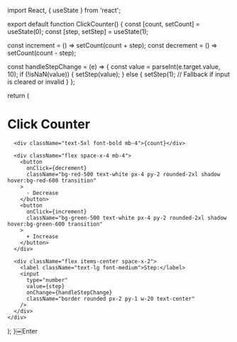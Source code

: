 import React, { useState } from 'react';

export default function ClickCounter() {
  const [count, setCount] = useState(0);
  const [step, setStep] = useState(1);

  const increment = () => setCount(count + step);
  const decrement = () => setCount(count - step);

  const handleStepChange = (e) => {
    const value = parseInt(e.target.value, 10);
    if (!isNaN(value)) {
      setStep(value);
    } else {
      setStep(1); // Fallback if input is cleared or invalid
    }
  };

  return (
    <div className="flex flex-col items-center justify-center min-h-screen bg-gray-100 p-4">
      <h1 className="text-3xl font-bold mb-4">Click Counter</h1>
      
      <div className="text-5xl font-bold mb-4">{count}</div>
      
      <div className="flex space-x-4 mb-4">
        <button 
          onClick={decrement} 
          className="bg-red-500 text-white px-4 py-2 rounded-2xl shadow hover:bg-red-600 transition"
        >
          - Decrease
        </button>
        <button 
          onClick={increment} 
          className="bg-green-500 text-white px-4 py-2 rounded-2xl shadow hover:bg-green-600 transition"
        >
          + Increase
        </button>
      </div>

      <div className="flex items-center space-x-2">
        <label className="text-lg font-medium">Step:</label>
        <input 
          type="number" 
          value={step} 
          onChange={handleStepChange}
          className="border rounded px-2 py-1 w-20 text-center"
        />
      </div>
    </div>
  );
}￼Enter
